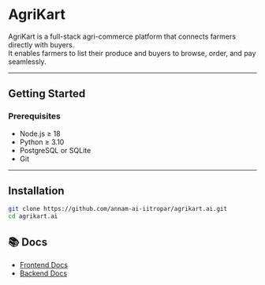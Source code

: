 #  AgriKart

AgriKart is a full-stack agri-commerce platform that connects farmers directly with buyers.  
It enables farmers to list their produce and buyers to browse, order, and pay seamlessly.

---

##  Getting Started

### Prerequisites

- Node.js ≥ 18  
- Python ≥ 3.10  
- PostgreSQL or SQLite  
- Git  

---

##  Installation

```bash
git clone https://github.com/annam-ai-iitropar/agrikart.ai.git
cd agrikart.ai
```
## 📚 Docs

- [Frontend Docs](./agrikart-frontend/README.md)
- [Backend Docs](./agrikart/README.md)


